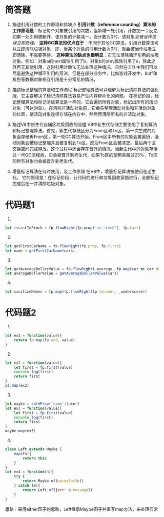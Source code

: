 # 简答题
1. 描述引用计数的工作原理和优缺点
**引用计数（reference counting）算法的工作原理是**：标记每个对象被引用的次数，当新增一处引用，计数加一；反之如果一处引用被断开，该对象的计数减一。当计数为0时，该对象*会被当作垃圾立即处理*。
**这种GC算法的优点在于**：不同于其他GC算法，引用计数算法可以立即清除垃圾对象，即，当某个对象的引用计数为0时，就会被当作垃圾立即清除，不需要等待。
**这种算法的缺点也很明显**：它无法清除循环引用的垃圾对象。例如：对象a的next属性引用了b，对象b的prev属性引用了a，除此之外再无其他引用，这时引用计数法无法处理这种情况。虽然在工作中我们可以尽量避免这种循环引用的写法，但是在部分业务中，比如游戏开发中，buff和角色等数据对象相互引用是十分常见的情况，

2. 描述标记整理的算法和工作流程
标记整理算法可以理解为标记清除算法的强化版，它主要解决了标记清除算法容易产生内存碎片化的问题。
在标记阶段，标记整理算法和标记清除算法是一样的，它会遍历所有对象，标记出所有的活动对象（可达对象）。在清除非活动对象前，它会先整理活动对象和非活动对象的位置，使活动对象连续存储在内存中，然后再清除所有的非活动对象。

3. 描述V8中新生代存储区垃圾回收的流程
V8中新生代存储主要使用了复制算法和标记整理算法。首先，新生代存储区分为From区和To区，第一次生成的对象会存储再From区，第一轮GC算法开始，From区中所有的对象会被遍历，活动对象会被标记整理并且被复制到To区，然后From区会被清空，最后两个区交换空间完成释放。这个过程中还会存在晋升的情况，当新生代中的对象存活过一代GC流程后，它会被晋升到老生代，如果To区的使用率超过25%，To区的所有对象也会被晋升到老生代。

4. 增量标记算法在何时使用，及工作原理
在V8中，增量标记算法被使用在老生代。
它的原理是：在标记阶段，让代码的进行和垃圾回收穿插进行，全部标记完成后在一并清除垃圾对象。

# 代码题1
1. 
```js
let isLastInStock = fp.flowRight(fp.prop('in_stock'), fp.last)
```

2. 
```js
let getFirstCarName = fp.flowRight(fp.prop, fp.first)
let name = getFirstCarName(cars)
```

3. 
```js
let getAverageDollarValue = fp.flowRight(_average, fp.map(car => car.dollar_value))
let averageDollarValue = getAverageDollarValue(cars)
```

4. 
```js
let sanitizeNames = fp.map(fp.flowRight(fp.toLower, _underscore))
```

# 代码题2
1. 
```js
let ex1 = function(value){
    return fp.map(fp.add, value)
}
```

2. 
```js
let ex2 = function(value){
    let first = fp.first(value)
    console.log(first)
    return first
}
xs.map(ex2)
```

3. 
```js
let maybe = safeProp('name')(user)
let ex3 = function(value){
    let first = fp.first(value)
    console.log(first)
    return first
}
maybe.map(ex3)
```

4. 
```js
class Left extends Maybe {
    map(fn){
        return this
    }
}
let ex4 = function(n){
    try {
        return Maybe.of(parseInt(n))
    } catch (e){
        return Left.of({err: e.message})
    }
}
```
思路：采用either函子的思路，Left继承Maybe函子并重写map方法，来处理异常